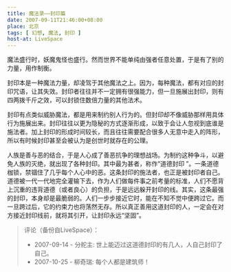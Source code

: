 ```yaml
---
title: 魔法录——封印篇
date: 2007-09-11T21:46:00+08:00
place: 北京
tags: [ 幻想, 魔法, 封印 ]
host-at: LiveSpace
---
```

魔法盛行时，妖魔鬼怪也盛行。然而世界不能单纯由强者任意处置，于是有了别的力量，用作制衡。

封印本是一种魔法力量，却凌驾于其他魔法之上。因为，每种魔法，都有对应的封印咒语，让其失效。封印者往往并不一定拥有很强能力，但一旦施展出封印，则有四两拨千斤之效，可以封锁住数倍力量的其他法术。

封印有点类似威胁魔法，都是用来制约别人行为的。但封印却不像威胁那样用具体行为施展出来。封印往往以更为隐秘的方式逐渐形成，以致于会让人忽视到底谁是施法者。加上封印的形成时间较长，而且往往需要配合很多人无意中走入的阵形，所以有时候封印甚至会被认为是创世时就存在的公理。

人族是善与恶的结合，于是人心成了善恶抗争的理想战场。为制约这种争斗，以避免人族的灭绝，就出现了各种封印。其中最为甚者，称作“道德封印 ”。一条道德枷锁，禁锢住了几乎每个人心中的恶。这条封印的施法者，也正是被封印者自己。道德被一代一代地完全灌输下去，作为人们做每件事之前考量的标准，人们不愿背上沉重的违背道德（或者良心）的负担，于是远远躲开封印的线。其实，这条最强的封印，本身却是最脆弱的。人们一步步接近它时，能在不知不觉中便跨过它。而一旦跨过后，它的约束力也将荡然无存。所以真正善用这道封印的人，一定会在对方接近封印线前，就将其引开，让封印永远“坚固”。

> 评论（备份自LiveSpace）：
>
> * 2007-09-14 - 分舵主: 世上能迈过这道德封印的有几人，人自己封印了自己。
> * 2007-10-25 - 柳奇瑞: 每个人都是建筑师！

